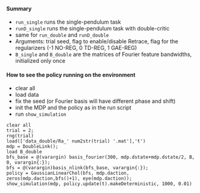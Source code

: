 #### Summary
* `run_single` runs the single-pendulum task
* `runD_single` runs the single-pendulum task with double-critic
* same for `run_double` and `runD_double`
* Arguments: trial seed, flag to enable/disable Retrace, flag for the regularizers (-1 NO-REG, 0 TD-REG, 1 GAE-REG)
* `B_single` and `B_double` are the matrices of Fourier feature bandwidths, initialized only once

#### How to see the policy running on the environment
* clear all
* load data
* fix the seed (or Fourier basis will have different phase and shift)
* init the MDP and the policy as in the run script
* run `show_simulation`

```
clear all
trial = 2;
rng(trial)
load(['data_double/Ra_' num2str(trial) '.mat'],'t')
mdp = DoubleLink();
load B_double
bfs_base = @(varargin) basis_fourier(300, mdp.dstate+mdp.dstate/2, B, 0, varargin{:});
bfs = @(varargin)basis_nlink(bfs_base, varargin{:});
policy = GaussianLinearChol(bfs, mdp.daction, zeros(mdp.daction,bfs()+1), eye(mdp.daction));
show_simulation(mdp, policy.update(t).makeDeterministic, 1000, 0.01)
```